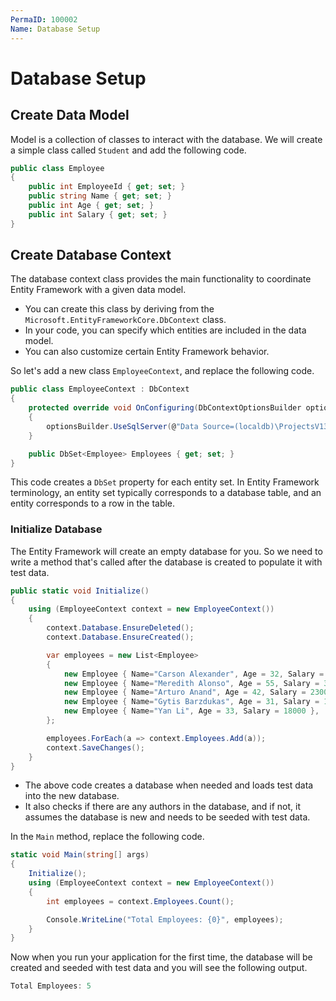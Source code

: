 ```yaml
---
PermaID: 100002
Name: Database Setup
---
```


# Database Setup

## Create Data Model

Model is a collection of classes to interact with the database. We will create a simple class called `Student` and add the following code.

```csharp
public class Employee
{
    public int EmployeeId { get; set; }
    public string Name { get; set; }
    public int Age { get; set; }
    public int Salary { get; set; }
}
```

## Create Database Context

The database context class provides the main functionality to coordinate Entity Framework with a given data model. 

 - You can create this class by deriving from the `Microsoft.EntityFrameworkCore.DbContext` class. 
 - In your code, you can specify which entities are included in the data model. 
 - You can also customize certain Entity Framework behavior. 

So let's add a new class `EmployeeContext`, and replace the following code.

```csharp
public class EmployeeContext : DbContext
{
    protected override void OnConfiguring(DbContextOptionsBuilder optionsBuilder)
    {
        optionsBuilder.UseSqlServer(@"Data Source=(localdb)\ProjectsV13;Initial Catalog=EmployeeContextDb;");
    }

    public DbSet<Employee> Employees { get; set; }
}
```

This code creates a `DbSet` property for each entity set. In Entity Framework terminology, an entity set typically corresponds to a database table, and an entity corresponds to a row in the table.

### Initialize Database

The Entity Framework will create an empty database for you. So we need to write a method that's called after the database is created to populate it with test data.

```csharp
public static void Initialize()
{
    using (EmployeeContext context = new EmployeeContext())
    {
        context.Database.EnsureDeleted();
        context.Database.EnsureCreated();

        var employees = new List<Employee>
        {
            new Employee { Name="Carson Alexander", Age = 32, Salary = 10000 },
            new Employee { Name="Meredith Alonso", Age = 55, Salary = 30000 },
            new Employee { Name="Arturo Anand", Age = 42, Salary = 23000 },
            new Employee { Name="Gytis Barzdukas", Age = 31, Salary = 10500 },
            new Employee { Name="Yan Li", Age = 33, Salary = 18000 },
        };

        employees.ForEach(a => context.Employees.Add(a));
        context.SaveChanges();
    }
}
```

 - The above code creates a database when needed and loads test data into the new database.
 - It also checks if there are any authors in the database, and if not, it assumes the database is new and needs to be seeded with test data. 

In the `Main` method, replace the following code.

```csharp
static void Main(string[] args)
{
    Initialize();
    using (EmployeeContext context = new EmployeeContext())
    {
        int employees = context.Employees.Count();

        Console.WriteLine("Total Employees: {0}", employees);
    }
}
```

Now when you run your application for the first time, the database will be created and seeded with test data and you will see the following output.

```csharp
Total Employees: 5
```
